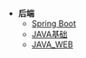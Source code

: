 - **后端**
  - [Spring Boot](springboot/_sidebar.md)
  - [JAVA基础](java/_sidebar.md)
  - [JAVA_WEB](javaweb/_sidebar.md)

